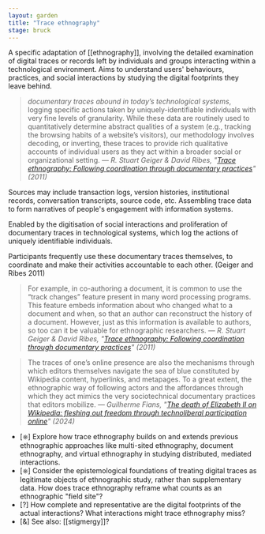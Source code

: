 ```yaml
---  
layout: garden
title: "Trace ethnography"
stage: bruck
---
```


A specific adaptation of [[ethnography]], involving the detailed examination of digital traces or records left by individuals and groups interacting within a technological environment. Aims to understand users' behaviours, practices, and social interactions by studying the digital footprints they leave behind.

> _documentary traces abound in today’s technological systems_, logging specific actions taken by uniquely-identifiable
individuals with very fine levels of granularity. While these data are routinely used to quantitatively determine abstract qualities of a system (e.g., tracking the browsing habits of a website’s visitors), our methodology involves decoding, or inverting, these traces to provide rich qualitative accounts of individual users as they act within a broader social or organizational setting.
<cite>— R. Stuart Geiger & David Ribes, "[Trace ethnography: Following coordination through documentary practices](https://stuartgeiger.com/trace-ethnography-hicss-geiger-ribes.pdf)" (2011)</cite>

Sources may include transaction logs, version histories, institutional records, conversation transcripts, source code, etc. Assembling trace data to form narratives of people's engagement with information systems.

Enabled by the digitisation of social interactions and proliferation of documentary traces in technological systems, which log the actions of uniquely identifiable individuals.

Participants frequently use these documentary traces themselves, to coordinate and make their activities accountable to each other. (Geiger and Ribes 2011)

> For example, in co-authoring a document, it is common to use the “track changes” feature present in many word processing programs. This feature embeds information about who changed what to a document and when, so that an author can reconstruct the history of a document. However, just as this information is available to authors, so too can it be valuable for ethnographic researchers.
<cite>— R. Stuart Geiger & David Ribes, "[Trace ethnography: Following coordination through documentary practices](https://stuartgeiger.com/trace-ethnography-hicss-geiger-ribes.pdf)" (2011)</cite>

> The traces of one’s online presence are also the mechanisms through which editors themselves navigate the sea of blue constituted by Wikipedia content, hyperlinks, and metapages. To a great extent, the ethnographic way of following actors and the affordances through which they act mimics the very sociotechnical documentary practices that editors mobilize.
<cite>— Guilherme Fians, "[The death of Elizabeth II on Wikipedia: fleshing out freedom through technoliberal participation online](https://doi.org/10.1111/1467-9655.14115)" (2024)</cite>

- [⎈] Explore how trace ethnography builds on and extends previous ethnographic approaches like multi-sited ethnography, document ethnography, and virtual ethnography in studying distributed, mediated interactions.
- [⎈] Consider the epistemological foundations of treating digital traces as legitimate objects of ethnographic study, rather than supplementary data. How does trace ethnography reframe what counts as an ethnographic "field site"? 
- [?] How complete and representative are the digital footprints of the actual interactions? What interactions might trace ethnography miss?
- [&] See also: [[stigmergy]]?